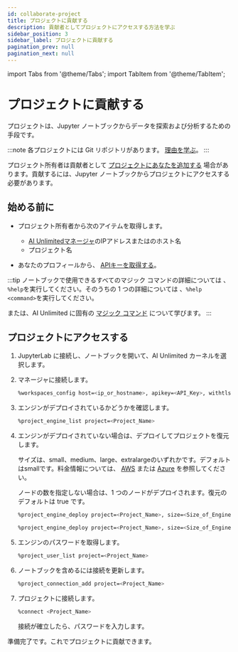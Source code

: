 ```yaml
---
id: collaborate-project
title: プロジェクトに貢献する
description: 貢献者としてプロジェクトにアクセスする方法を学ぶ
sidebar_position: 3
sidebar_label: プロジェクトに貢献する
pagination_prev: null
pagination_next: null
---
```


import Tabs from '@theme/Tabs';
import TabItem from '@theme/TabItem';

# プロジェクトに貢献する

プロジェクトは、Jupyter ノートブックからデータを探索および分析するための手段です。 

:::note
各プロジェクトには Git リポジトリがあります。 [理由を学ぶ](../glossary.md#project-repository)。
:::

プロジェクト所有者は貢献者として [プロジェクトにあなたを追加する](../manage-ai-unlimited/add-collaborators.md) 場合があります。貢献するには、Jupyter ノートブックからプロジェクトにアクセスする必要があります。


## 始める前に

- プロジェクト所有者から次のアイテムを取得します。
  - [AI Unlimitedマネージャ](../glossary.md#ai-unlimited-manager)のIPアドレスまたはのホスト名
  - プロジェクト名

- あなたのプロフィールから、 [APIキーを取得する](./get-api-key.md)。 

:::tip
ノートブックで使用できるすべてのマジック コマンドの詳細については  、`%help`を実行してください。そのうちの 1 つの詳細については  、`%help <command>`を実行してください。 

または、AI Unlimited に固有の [マジック コマンド](./magic-commands.md) について学びます。 
:::


## プロジェクトにアクセスする

1. JupyterLab に接続し、ノートブックを開いて、AI Unlimited カーネルを選択します。

2. マネージャに接続します。
    ```bash 
    %workspaces_config host=<ip_or_hostname>, apikey=<API_Key>, withtls=<T|F>
    ```

3. エンジンがデプロイされているかどうかを確認します。
    ```bash 
    %project_engine_list project=<Project_Name>
    ```

4. エンジンがデプロイされていない場合は、デプロイしてプロジェクトを復元します。 

   サイズは、small、medium、large、extralargeのいずれかです。デフォルトはsmallです。料金情報については、 [AWS](http://aws.amazon.com/marketplace/pp/prodview-2srvuo3mwqlig) または [Azure](https://azuremarketplace.microsoft.com/en-us/marketplace/apps/teradata.ai-unlimited?tab=Overview) を参照してください。
   
   ノードの数を指定しない場合は、1 つのノードがデプロイされます。復元のデフォルトは true です。
   
   <Tabs>
   <TabItem value="aws1" label="AWS">

   ```bash 
   %project_engine_deploy project=<Project_Name>, size=<Size_of_Engine>, node=<Number_of_Nodes>, subnet=<Subnet_id>, region=<Region>, restore=<true|false>, prefixlist=<Prefix_List>, securitygroups=<Security_Group>, cidrs=<CIDR>, tags=<Tags>, iamrole=<IAM_Role>, roleprefix=<Role_Prefix>, permissionboundary=<Permission_Boundary>
   ```

   </TabItem>
   <TabItem value="azure" label="Azure">

   ```bash 
   %project_engine_deploy project=<Project_Name>, size=<Size_of_Engine>, node=<Number_of_Nodes>, subnet=<Subnet_id>, region=<Region>, restore=<true|false>, network=<Network>, keyvault=<Key_Vault>, keyvaultresourcegroup=<Key_Vault_Resource_Group>, networkresourcegroup=<Network_Resource_Group>
   ```
   </TabItem>
   </Tabs>

5. エンジンのパスワードを取得します。
   ```bash
   %project_user_list project=<Project_Name>
   ```

6. ノートブックを含めるには接続を更新します。
   ```bash 
   %project_connection_add project=<Project_Name>
   ```

7. プロジェクトに接続します。
   ```bash
   %connect <Project_Name>
   ```
   接続が確立したら、パスワードを入力します。
   
準備完了です。これでプロジェクトに貢献できます。


